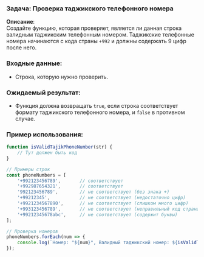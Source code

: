 ### Задача: Проверка таджикского телефонного номера

**Описание**:  
Создайте функцию, которая проверяет, является ли данная строка валидным таджикским телефонным номером. Таджикские телефонные номера начинаются с кода страны `+992` и должны содержать 9 цифр после него.

### Входные данные:
- Строка, которую нужно проверить.

### Ожидаемый результат:
- Функция должна возвращать `true`, если строка соответствует формату таджикского телефонного номера, и `false` в противном случае.

### Пример использования:

```javascript
function isValidTajikPhoneNumber(str) {
    // Тут должен быть код
}

// Примеры строк
const phoneNumbers = [
    '+992123456789',       // соответствует
    '+992987654321',       // соответствует
    '992123456789',        // не соответствует (без знака +)
    '+99212345',           // не соответствует (недостаточно цифр)
    '+9921234567890',      // не соответствует (слишком много цифр)
    '+993123456789',       // не соответствует (неправильный код страны)
    '+99212345678abc',     // не соответствует (содержит буквы)
];

// Проверка номеров
phoneNumbers.forEach(num => {
    console.log(`Номер: "${num}", Валидный таджикский номер: ${isValidTajikPhoneNumber(num)}`);
});
